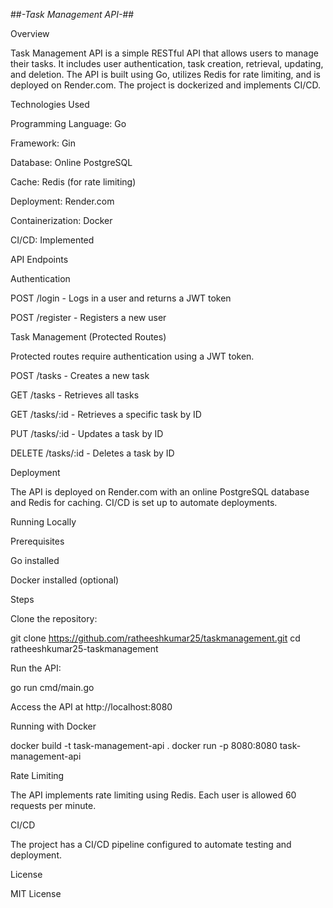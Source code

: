 ##*-Task Management API-*##

Overview

Task Management API is a simple RESTful API that allows users to manage their tasks. It includes user authentication, task creation, retrieval, updating, and deletion. The API is built using Go, utilizes Redis for rate limiting, and is deployed on Render.com. The project is dockerized and implements CI/CD.

Technologies Used

Programming Language: Go

Framework: Gin

Database: Online PostgreSQL

Cache: Redis (for rate limiting)

Deployment: Render.com

Containerization: Docker

CI/CD: Implemented

API Endpoints

Authentication

POST /login - Logs in a user and returns a JWT token

POST /register - Registers a new user

Task Management (Protected Routes)

Protected routes require authentication using a JWT token.

POST /tasks - Creates a new task

GET /tasks - Retrieves all tasks

GET /tasks/:id - Retrieves a specific task by ID

PUT /tasks/:id - Updates a task by ID

DELETE /tasks/:id - Deletes a task by ID

Deployment

The API is deployed on Render.com with an online PostgreSQL database and Redis for caching. CI/CD is set up to automate deployments.

Running Locally

Prerequisites

Go installed

Docker installed (optional)

Steps

Clone the repository:

git clone https://github.com/ratheeshkumar25/taskmanagement.git
cd ratheeshkumar25-taskmanagement

Run the API:

go run cmd/main.go

Access the API at http://localhost:8080

Running with Docker

docker build -t task-management-api .
docker run -p 8080:8080 task-management-api

Rate Limiting

The API implements rate limiting using Redis. Each user is allowed 60 requests per minute.

CI/CD

The project has a CI/CD pipeline configured to automate testing and deployment.

License

MIT License